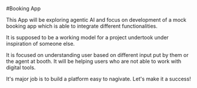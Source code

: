 #Booking App

This App will be exploring agentic AI and focus on development of a mock booking app which is able to integrate different functionalities.

It is supposed to be a working model for a project undertook under inspiration of someone else.

It is focused on understanding user based on different input put by them or the agent at booth. It will be helping users who are not able to work with digital tools.

It's major job is to build a platform easy to nagivate. Let's make it a success!